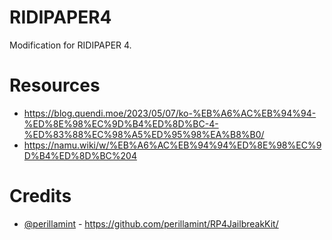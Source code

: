 # RIDIPAPER4

Modification for RIDIPAPER 4.

# Resources
- https://blog.quendi.moe/2023/05/07/ko-%EB%A6%AC%EB%94%94-%ED%8E%98%EC%9D%B4%ED%8D%BC-4-%ED%83%88%EC%98%A5%ED%95%98%EA%B8%B0/
- https://namu.wiki/w/%EB%A6%AC%EB%94%94%ED%8E%98%EC%9D%B4%ED%8D%BC%204

# Credits
- [@perillamint](https://github.com/perillamint) - https://github.com/perillamint/RP4JailbreakKit/
